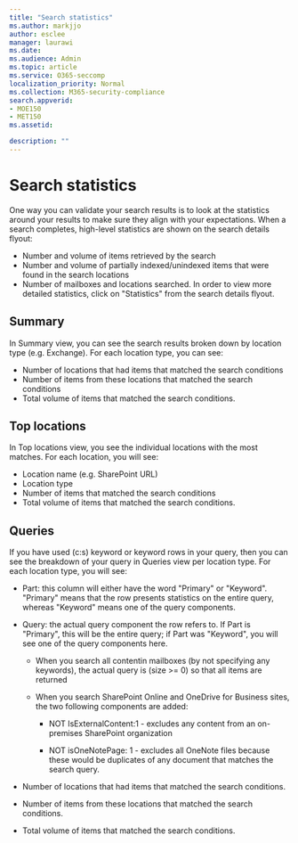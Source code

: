 ```yaml
---
title: "Search statistics"
ms.author: markjjo
author: esclee
manager: laurawi
ms.date: 
ms.audience: Admin
ms.topic: article
ms.service: O365-seccomp
localization_priority: Normal
ms.collection: M365-security-compliance 
search.appverid: 
- MOE150
- MET150
ms.assetid: 

description: ""
---
```


# Search statistics

One way you can validate your search results is to look at the statistics around your results to make sure they align with your expectations. When a search completes, high-level statistics are shown on the search details flyout:
- Number and volume of items retrieved by the search
- Number and volume of partially indexed/unindexed items that were found in the search locations
- Number of mailboxes and locations searched.
In order to view more detailed statistics, click on "Statistics" from the search details flyout.

## Summary

In Summary view, you can see the search results broken down by location type (e.g. Exchange). For each location type, you can see:
- Number of locations that had items that matched the search conditions
- Number of items from these locations that matched the search conditions
- Total volume of items that matched the search conditions.

## Top locations

In Top locations view, you see the individual locations with the most matches. For each location, you will see:
- Location name (e.g. SharePoint URL)
- Location type
- Number of items that matched the search conditions
- Total volume of items that matched the search conditions.

## Queries

If you have used (c:s) keyword or keyword rows in your query, then you can see the breakdown of your query in Queries view per location type. For each location type, you will see:

- Part: this column will either have the word "Primary" or "Keyword". "Primary" means that the row presents statistics on the entire query, whereas "Keyword" means one of the query components.

- Query: the actual query component the row refers to. If Part is "Primary", this will be the entire query; if Part was "Keyword", you will see one of the query components here.
  
  - When you search all contentin mailboxes (by not specifying any keywords), the actual query is (size >= 0) so that all items are returned
  
  - When you search SharePoint Online and OneDrive for Business sites, the two following components are added:
    
    - NOT IsExternalContent:1 - excludes any content from an on-premises SharePoint organization
    
    - NOT isOneNotePage: 1 - excludes all OneNote files because these would be duplicates of any document that matches the search query.

- Number of locations that had items that matched the search conditions.

- Number of items from these locations that matched the search conditions.

- Total volume of items that matched the search conditions.